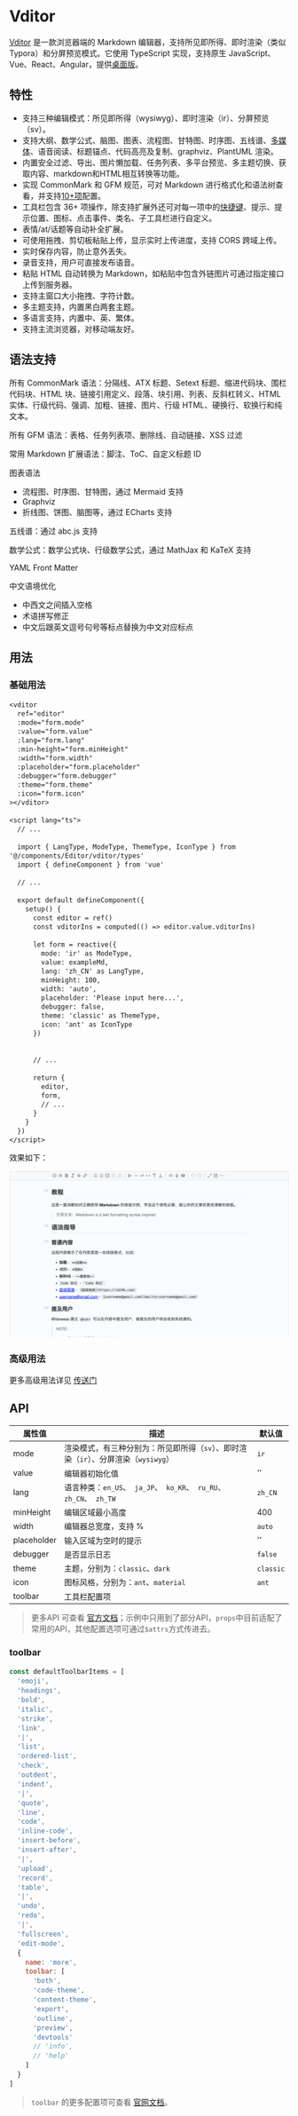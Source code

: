 # Vditor

[Vditor](https://b3log.org/vditor) 是一款浏览器端的 Markdown 编辑器，支持所见即所得、即时渲染（类似 Typora）和分屏预览模式。它使用 TypeScript 实现，支持原生 JavaScript、Vue、React、Angular，提供[桌面版](https://b3log.org/siyuan)。



## 特性

- 支持三种编辑模式：所见即所得（wysiwyg）、即时渲染（ir）、分屏预览（sv）。
- 支持大纲、数学公式、脑图、图表、流程图、甘特图、时序图、五线谱、[多媒体](https://ld246.com/article/1589813914768)、语音阅读、标题锚点、代码高亮及复制、graphviz、PlantUML 渲染。
- 内置安全过滤、导出、图片懒加载、任务列表、多平台预览、多主题切换、获取内容、markdown和HTML相互转换等功能。
- 实现 CommonMark 和 GFM 规范，可对 Markdown 进行格式化和语法树查看，并支持[10+项](https://ld246.com/article/1549638745630#options-preview-markdown)配置。
- 工具栏包含 36+ 项操作，除支持扩展外还可对每一项中的[快捷键](https://ld246.com/article/1582778815353)、提示、提示位置、图标、点击事件、类名、子工具栏进行自定义。
- 表情/at/话题等自动补全扩展。
- 可使用拖拽、剪切板粘贴上传，显示实时上传进度，支持 CORS 跨域上传。
- 实时保存内容，防止意外丢失。
- 录音支持，用户可直接发布语音。
- 粘贴 HTML 自动转换为 Markdown，如粘贴中包含外链图片可通过指定接口上传到服务器。
- 支持主窗口大小拖拽、字符计数。
- 多主题支持，内置黑白两套主题。
- 多语言支持，内置中、英、繁体。
- 支持主流浏览器，对移动端友好。

## 语法支持

所有 CommonMark 语法：分隔线、ATX 标题、Setext 标题、缩进代码块、围栏代码块、HTML 块、链接引用定义、段落、块引用、列表、反斜杠转义、HTML 实体、行级代码、强调、加粗、链接、图片、行级 HTML、硬换行、软换行和纯文本。

所有 GFM 语法：表格、任务列表项、删除线、自动链接、XSS 过滤

常用 Markdown 扩展语法：脚注、ToC、自定义标题 ID

图表语法

- 流程图、时序图、甘特图，通过 Mermaid 支持
- Graphviz
- 折线图、饼图、脑图等，通过 ECharts 支持

五线谱：通过 abc.js 支持

数学公式：数学公式块、行级数学公式，通过 MathJax 和 KaTeX 支持

YAML Front Matter

中文语境优化

- 中西文之间插入空格
- 术语拼写修正
- 中文后跟英文逗号句号等标点替换为中文对应标点



## 用法

### 基础用法

```vue
<vditor
  ref="editor"
  :mode="form.mode"
  :value="form.value"
  :lang="form.lang"
  :min-height="form.minHeight"
  :width="form.width"
  :placeholder="form.placeholder"
  :debugger="form.debugger"
  :theme="form.theme"
  :icon="form.icon"
></vditor>

<script lang="ts">
  // ...
  
  import { LangType, ModeType, ThemeType, IconType } from '@/components/Editor/vditor/types'
  import { defineComponent } from 'vue'
  
  // ...
  
  export default defineComponent({
    setup() {
      const editor = ref()
      const vditorIns = computed(() => editor.value.vditorIns)

      let form = reactive({
        mode: 'ir' as ModeType,
        value: exampleMd,
        lang: 'zh_CN' as LangType,
        minHeight: 100,
        width: 'auto',
        placeholder: 'Please input here...',
        debugger: false,
        theme: 'classic' as ThemeType,
        icon: 'ant' as IconType
      })


      // ...

      return {
        editor,
        form,
        // ...
      }
    }
  })
</script>
```

效果如下：

![image-20220609235103984](./assets/image-20220609235103984.png)



### 高级用法

更多高级用法详见 [传送门](https://github.com/toimc-team/vue3-toimc-admin/blob/main/src/views/components/editor/vditor/index.vue)



## API

| 属性值      | 描述                                                         | 默认值    | 
| ----------- | ------------------------------------------------------------ | --------- | 
| mode        | 渲染模式，有三种分别为：所见即所得（`sv`）、即时渲染（`ir`）、分屏渲染（`wysiwyg`） | `ir`      |
| value       | 编辑器初始化值                                               | ''        |    
| lang        | 语言种类：`en_US`、` ja_JP`、` ko_KR`、` ru_RU`、` zh_CN`、` zh_TW` | `zh_CN`   |     
| minHeight   | 编辑区域最小高度                                             | 400       |     
| width       | 编辑器总宽度，支持 %                                         | `auto`    |    
| placeholder | 输入区域为空时的提示                                         | ''        |     
| debugger    | 是否显示日志                                                 | `false`   |     
| theme       | 主题，分别为：`classic`、`dark`                              | `classic` |    
| icon        | 图标风格，分别为：`ant`、`material`                          | `ant`     |     
| toolbar     | 工具栏配置项                                                 |           |

> 更多API 可查看 [官方文档](https://ld246.com/article/1549638745630#API)；示例中只用到了部分API，`props`中目前适配了常用的API，其他配置选项可通过`$attrs`方式传进去。

### toolbar

```js
const defaultToolbarItems = [
  'emoji',
  'headings',
  'bold',
  'italic',
  'strike',
  'link',
  '|',
  'list',
  'ordered-list',
  'check',
  'outdent',
  'indent',
  '|',
  'quote',
  'line',
  'code',
  'inline-code',
  'insert-before',
  'insert-after',
  '|',
  'upload',
  'record',
  'table',
  '|',
  'undo',
  'redo',
  '|',
  'fullscreen',
  'edit-mode',
  {
    name: 'more',
    toolbar: [
      'both',
      'code-theme',
      'content-theme',
      'export',
      'outline',
      'preview',
      'devtools'
      // 'info',
      // 'help'
    ]
  }
]
```

> `toolbar` 的更多配置项可查看 [官网文档](https://ld246.com/article/1549638745630#options-toolbar)。

